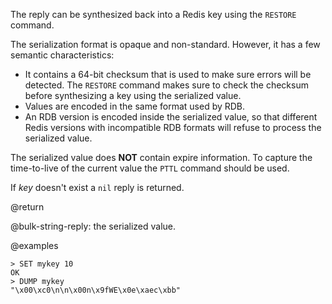 The reply can be synthesized back into a Redis key using the `RESTORE` command.

The serialization format is opaque and non-standard.
However, it has a few semantic characteristics:

* It contains a 64-bit checksum that is used to make sure errors will be
  detected.
  The `RESTORE` command makes sure to check the checksum before synthesizing a
  key using the serialized value.
* Values are encoded in the same format used by RDB.
* An RDB version is encoded inside the serialized value, so that different Redis
  versions with incompatible RDB formats will refuse to process the serialized
  value.

The serialized value does **NOT** contain expire information.
To capture the time-to-live of the current value the `PTTL` command should be used.

If _key_ doesn't exist a `nil` reply is returned.

@return

@bulk-string-reply: the serialized value.

@examples

```
> SET mykey 10
OK
> DUMP mykey
"\x00\xc0\n\n\x00n\x9fWE\x0e\xaec\xbb"
```
